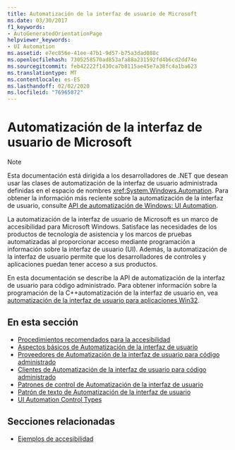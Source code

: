 ```yaml
---
title: Automatización de la interfaz de usuario de Microsoft
ms.date: 03/30/2017
f1_keywords:
- AutoGeneratedOrientationPage
helpviewer_keywords:
- UI Automation
ms.assetid: e7ec856e-41ee-47b1-9d57-b75a3dad088c
ms.openlocfilehash: 7305258570ad853afa88a231592fd4b6cd2dd74e
ms.sourcegitcommit: feb42222f1430ca7b8115ae45e7a38fc4a1ba623
ms.translationtype: MT
ms.contentlocale: es-ES
ms.lasthandoff: 02/02/2020
ms.locfileid: "76965872"
---
```

# <a name="microsoft-ui-automation"></a>Automatización de la interfaz de usuario de Microsoft

> [!NOTE]
> Esta documentación está dirigida a los desarrolladores de .NET que desean usar las clases de automatización de la interfaz de usuario administrada definidas en el espacio de nombres <xref:System.Windows.Automation>. Para obtener la información más reciente sobre la automatización de la interfaz de usuario, consulte [API de automatización de Windows: UI Automation](/windows/win32/winauto/entry-uiauto-win32).

 La automatización de la interfaz de usuario de Microsoft es un marco de accesibilidad para Microsoft Windows. Satisface las necesidades de los productos de tecnología de asistencia y los marcos de pruebas automatizadas al proporcionar acceso mediante programación a información sobre la interfaz de usuario (UI). Además, la automatización de la interfaz de usuario permite que los desarrolladores de controles y aplicaciones puedan tener acceso a sus productos.

 En esta documentación se describe la API de automatización de la interfaz de usuario para código administrado. Para obtener información sobre la programación de la C++automatización de la interfaz de usuario en, vea [automatización de la interfaz de usuario para aplicaciones Win32](/windows/desktop/winauto/windows-automation-api-portal).

## <a name="in-this-section"></a>En esta sección

- [Procedimientos recomendados para la accesibilidad](accessibility-best-practices.md)
- [Aspectos básicos de Automatización de la interfaz de usuario](ui-automation-fundamentals.md)
- [Proveedores de Automatización de la interfaz de usuario para código administrado](ui-automation-providers-for-managed-code.md)
- [Clientes de Automatización de la interfaz de usuario para código administrado](ui-automation-clients-for-managed-code.md)
- [Patrones de control de Automatización de la interfaz de usuario](ui-automation-control-patterns.md)
- [Patrón de texto de Automatización de la interfaz de usuario](ui-automation-text-pattern.md)
- [UI Automation Control Types](ui-automation-control-types.md)

## <a name="related-sections"></a>Secciones relacionadas

- [Ejemplos de accesibilidad](https://github.com/Microsoft/WPF-Samples/tree/master/Accessibility) 
